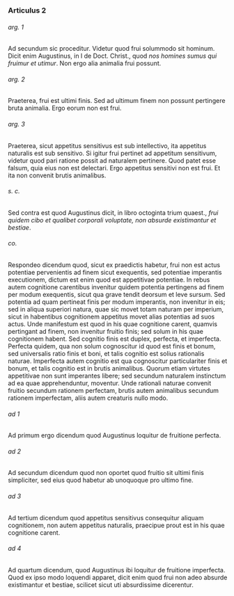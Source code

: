 ### Articulus 2

###### arg. 1
Ad secundum sic proceditur. Videtur quod frui solummodo sit hominum. Dicit enim Augustinus, in I de Doct. Christ., quod *nos homines sumus qui fruimur et utimur*. Non ergo alia animalia frui possunt.

###### arg. 2
Praeterea, frui est ultimi finis. Sed ad ultimum finem non possunt pertingere bruta animalia. Ergo eorum non est frui.

###### arg. 3
Praeterea, sicut appetitus sensitivus est sub intellectivo, ita appetitus naturalis est sub sensitivo. Si igitur frui pertinet ad appetitum sensitivum, videtur quod pari ratione possit ad naturalem pertinere. Quod patet esse falsum, quia eius non est delectari. Ergo appetitus sensitivi non est frui. Et ita non convenit brutis animalibus.

###### s. c.
Sed contra est quod Augustinus dicit, in libro octoginta trium quaest., *frui quidem cibo et qualibet corporali voluptate, non absurde existimantur et bestiae*.

###### co.
Respondeo dicendum quod, sicut ex praedictis habetur, frui non est actus potentiae pervenientis ad finem sicut exequentis, sed potentiae imperantis executionem, dictum est enim quod est appetitivae potentiae. In rebus autem cognitione carentibus invenitur quidem potentia pertingens ad finem per modum exequentis, sicut qua grave tendit deorsum et leve sursum. Sed potentia ad quam pertineat finis per modum imperantis, non invenitur in eis; sed in aliqua superiori natura, quae sic movet totam naturam per imperium, sicut in habentibus cognitionem appetitus movet alias potentias ad suos actus. Unde manifestum est quod in his quae cognitione carent, quamvis pertingant ad finem, non invenitur fruitio finis; sed solum in his quae cognitionem habent. Sed cognitio finis est duplex, perfecta, et imperfecta. Perfecta quidem, qua non solum cognoscitur id quod est finis et bonum, sed universalis ratio finis et boni, et talis cognitio est solius rationalis naturae. Imperfecta autem cognitio est qua cognoscitur particulariter finis et bonum, et talis cognitio est in brutis animalibus. Quorum etiam virtutes appetitivae non sunt imperantes libere; sed secundum naturalem instinctum ad ea quae apprehenduntur, moventur. Unde rationali naturae convenit fruitio secundum rationem perfectam, brutis autem animalibus secundum rationem imperfectam, aliis autem creaturis nullo modo.

###### ad 1
Ad primum ergo dicendum quod Augustinus loquitur de fruitione perfecta.

###### ad 2
Ad secundum dicendum quod non oportet quod fruitio sit ultimi finis simpliciter, sed eius quod habetur ab unoquoque pro ultimo fine.

###### ad 3
Ad tertium dicendum quod appetitus sensitivus consequitur aliquam cognitionem, non autem appetitus naturalis, praecipue prout est in his quae cognitione carent.

###### ad 4
Ad quartum dicendum, quod Augustinus ibi loquitur de fruitione imperfecta. Quod ex ipso modo loquendi apparet, dicit enim quod frui non adeo absurde existimantur et bestiae, scilicet sicut uti absurdissime dicerentur.

